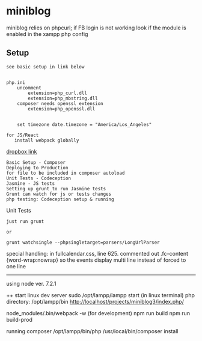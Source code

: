 # miniblog

miniblog relies on phpcurl; if FB login is not working look if the module is enabled in the xampp php config

## Setup

    see basic setup in link below


    php.ini
        uncomment
            extension=php_curl.dll
            extension=php_mbstring.dll
        composer needs openssl extension
            extension=php_openssl.dll


        set timezone date.timezone = "America/Los_Angeles"

    for JS/React
       install webpack globally

[dropbox link](https://paper.dropbox.com/doc/Project-notes-To-remember-Aqk90sy9YHyVkkxkMuqaZ)

    Basic Setup - Composer
    Deploying to Production
    for file to be included in composer autoload
    Unit Tests - Codeception
    Jasmine - JS tests
    Setting up grunt to run Jasmine tests
    Grunt can watch for js or tests changes
    php testing: Codeception setup & running

Unit Tests

    just run grunt

    or

    grunt watchsingle --phpsingletarget=parsers/LongUrlParser

special handling:
in fullcalendar.css, line 625.
commented out .fc-content {word-wrap:nowrap}
so the events display multi line instead of forced to one line

----
using node ver. 7.2.1

++ start linux dev server
sudo /opt/lampp/lampp start
(in linux terminal)
php directory: /opt/lampp/bin
    [http://localhost/projects/miniblog3/index.php/](http://localhost/projects/miniblog3/index.php/)

 node_modules/.bin/webpack -w (for development)
 npm run build
 npm run build-prod
 
 running composer
 /opt/lampp/bin/php /usr/local/bin/composer install